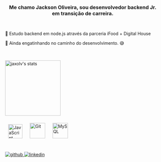 ### <div align="center"> Me chamo Jackson Oliveira, sou desenvolvedor backend Jr. em transição de carreira.</div>  

<br/> 

🔭 Estudo backend em node.js através da parceria iFood + Digital House

🌱 Ainda engatinhando no caminho do desenvolvimento. 😅

<br><br>
<img height="180em" src="https://github-readme-stats.vercel.app/api?username=jaxolv&show_icons=true&theme=vision-friendly-dark" alt="jaxolv's stats"/>
<div align="left">
<img style="margin: 10px" src="https://profilinator.rishav.dev/skills-assets/javascript-original.svg" alt="JavaScript" height="46,6" />
<img style="margin: 10px" src="https://profilinator.rishav.dev/skills-assets/git-scm-icon.svg" alt="Git" height="50" />
<img style="margin: 10px" src="https://profilinator.rishav.dev/skills-assets/mysql-original-wordmark.svg" alt="MySQL" height="50" />
</div>
<br/>

<br/>  
<div align="left">
<a href="https://github.com/jaxolv" target="_blank">
<img src=https://img.shields.io/badge/github-%2324292e.svg?&style=for-the-badge&logo=github&logoColor=white alt=github style="margin-bottom: 2px;" />
</a>
<a href="https://linkedin.com/in/jaxolv" target="_blank">
<img src=https://img.shields.io/badge/linkedin-%231E77B5.svg?&style=for-the-badge&logo=linkedin&logoColor=white alt=linkedin style="margin-bottom: 2px;" />
</a>  
</div>  

<!--
**jaxolv/jaxolv** is a ✨ _special_ ✨ repository because its `README.md` (this file) appears on your GitHub profile.

Here are some ideas to get you started:

- 🔭 I’m currently working on ...
- 🌱 I’m currently learning ...
- 👯 I’m looking to collaborate on ...
- 🤔 I’m looking for help with ...
- 💬 Ask me about ...
- 📫 How to reach me: ...
- 😄 Pronouns: ...
- ⚡ Fun fact: ...
-->
